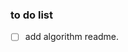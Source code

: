 <!--
 * @Author: your name
 * @Date: 2021-08-17 15:20:17
 * @LastEditTime: 2021-08-17 15:24:43
 * @LastEditors: Please set LastEditors
 * @Description: In User Settings Edit
 * @FilePath: \arcsoft_algorithm\algorithm\opencl\opencl_algorithm\TODO.md
-->

### to do list
- [ ] add algorithm readme.